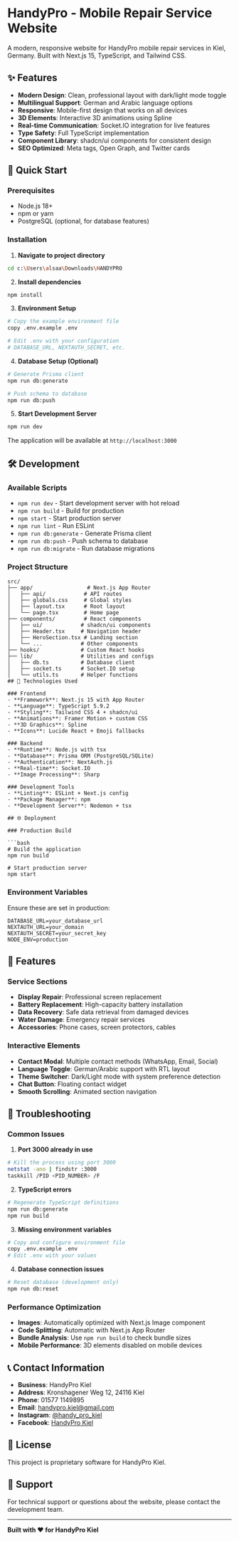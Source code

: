 # HandyPro - Mobile Repair Service Website

A modern, responsive website for HandyPro mobile repair services in Kiel, Germany. Built with Next.js 15, TypeScript, and Tailwind CSS.

## ✨ Features

- **Modern Design**: Clean, professional layout with dark/light mode toggle
- **Multilingual Support**: German and Arabic language options
- **Responsive**: Mobile-first design that works on all devices
- **3D Elements**: Interactive 3D animations using Spline
- **Real-time Communication**: Socket.IO integration for live features
- **Type Safety**: Full TypeScript implementation
- **Component Library**: shadcn/ui components for consistent design
- **SEO Optimized**: Meta tags, Open Graph, and Twitter cards

## 🚀 Quick Start

### Prerequisites

- Node.js 18+ 
- npm or yarn
- PostgreSQL (optional, for database features)

### Installation

1. **Navigate to project directory**
```bash
cd c:\Users\alsaa\Downloads\HANDYPRO
```

2. **Install dependencies**
```bash
npm install
```

3. **Environment Setup**
```bash
# Copy the example environment file
copy .env.example .env

# Edit .env with your configuration
# DATABASE_URL, NEXTAUTH_SECRET, etc.
```

4. **Database Setup (Optional)**
```bash
# Generate Prisma client
npm run db:generate

# Push schema to database
npm run db:push
```

5. **Start Development Server**
```bash
npm run dev
```

The application will be available at `http://localhost:3000`

## 🛠️ Development

### Available Scripts

- `npm run dev` - Start development server with hot reload
- `npm run build` - Build for production
- `npm start` - Start production server
- `npm run lint` - Run ESLint
- `npm run db:generate` - Generate Prisma client
- `npm run db:push` - Push schema to database
- `npm run db:migrate` - Run database migrations

### Project Structure

```
src/
├── app/                 # Next.js App Router
│   ├── api/            # API routes
│   ├── globals.css     # Global styles
│   ├── layout.tsx      # Root layout
│   └── page.tsx        # Home page
├── components/         # React components
│   ├── ui/            # shadcn/ui components
│   ├── Header.tsx     # Navigation header
│   ├── HeroSection.tsx # Landing section
│   └── ...            # Other components
├── hooks/             # Custom React hooks
├── lib/               # Utilities and configs
│   ├── db.ts          # Database client
│   ├── socket.ts      # Socket.IO setup
│   └── utils.ts       # Helper functions
## 🔧 Technologies Used

### Frontend
- **Framework**: Next.js 15 with App Router
- **Language**: TypeScript 5.9.2
- **Styling**: Tailwind CSS 4 + shadcn/ui
- **Animations**: Framer Motion + custom CSS
- **3D Graphics**: Spline
- **Icons**: Lucide React + Emoji fallbacks

### Backend
- **Runtime**: Node.js with tsx
- **Database**: Prisma ORM (PostgreSQL/SQLite)
- **Authentication**: NextAuth.js
- **Real-time**: Socket.IO
- **Image Processing**: Sharp

### Development Tools
- **Linting**: ESLint + Next.js config
- **Package Manager**: npm
- **Development Server**: Nodemon + tsx

## 🌐 Deployment

### Production Build

```bash
# Build the application
npm run build

# Start production server
npm start
```

### Environment Variables

Ensure these are set in production:

```env
DATABASE_URL=your_database_url
NEXTAUTH_URL=your_domain
NEXTAUTH_SECRET=your_secret_key
NODE_ENV=production
```

## 📱 Features

### Service Sections
- **Display Repair**: Professional screen replacement
- **Battery Replacement**: High-capacity battery installation
- **Data Recovery**: Safe data retrieval from damaged devices
- **Water Damage**: Emergency repair services
- **Accessories**: Phone cases, screen protectors, cables

### Interactive Elements
- **Contact Modal**: Multiple contact methods (WhatsApp, Email, Social)
- **Language Toggle**: German/Arabic support with RTL layout
- **Theme Switcher**: Dark/Light mode with system preference detection
- **Chat Button**: Floating contact widget
- **Smooth Scrolling**: Animated section navigation

## 🔧 Troubleshooting

### Common Issues

1. **Port 3000 already in use**
```bash
# Kill the process using port 3000
netstat -ano | findstr :3000
taskkill /PID <PID_NUMBER> /F
```

2. **TypeScript errors**
```bash
# Regenerate TypeScript definitions
npm run db:generate
npm run build
```

3. **Missing environment variables**
```bash
# Copy and configure environment file
copy .env.example .env
# Edit .env with your values
```

4. **Database connection issues**
```bash
# Reset database (development only)
npm run db:reset
```

### Performance Optimization

- **Images**: Automatically optimized with Next.js Image component
- **Code Splitting**: Automatic with Next.js App Router
- **Bundle Analysis**: Use `npm run build` to check bundle sizes
- **Mobile Performance**: 3D elements disabled on mobile devices

## 📞 Contact Information

- **Business**: HandyPro Kiel
- **Address**: Kronshagener Weg 12, 24116 Kiel
- **Phone**: 01577 1149895
- **Email**: handypro.kiel@gmail.com
- **Instagram**: [@handy_pro_kiel](https://www.instagram.com/handy_pro_kiel)
- **Facebook**: [HandyPro Kiel](https://www.facebook.com/share/16iu2qkmz1/)

## 📄 License

This project is proprietary software for HandyPro Kiel.

## 🤝 Support

For technical support or questions about the website, please contact the development team.

---

**Built with ❤️ for HandyPro Kiel**